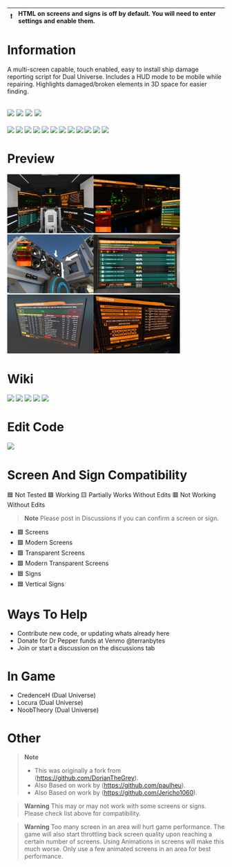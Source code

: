 :heavy_exclamation_mark: | HTML on screens and signs is off by default. You will need to enter settings and enable them.
:---: | :---

# Information
A multi-screen capable, touch enabled, easy to install ship damage reporting script for Dual Universe. Includes a HUD mode to be mobile while repairing. Highlights damaged/broken elements in 3D space for easier finding.

[![](https://img.shields.io/badge/DU-1.0.10-green?style=for-the-badge&logo=steam)](https://store.steampowered.com/app/2000270/Dual_Universe/)
[![](https://img.shields.io/badge/Maintained-YES-green?style=for-the-badge)](#)
[![](https://img.shields.io/badge/VERSION-v3.32-green?style=for-the-badge)](#)
![](https://komarev.com/ghpvc/?username=DU-DamageReport&style=for-the-badge)
---
[![](https://img.shields.io/github/issues/locuradu/DU-DamageReport?style=flat-square&label=ISSUES)](#)
[![](https://img.shields.io/github/issues-closed/locuradu/DU-DamageReport?style=flat-square&label=ISSUES)](#)
[![](https://img.shields.io/github/watchers/locuradu/DU-DamageReport?style=flat-square&label=WATCHERS)](#)
[![](https://img.shields.io/github/stars/locuradu/DU-DamageReport?style=flat-square&label=STARS)](#)
[![](https://img.shields.io/github/forks/locuradu/DU-DamageReport?style=flat-square&label=FORKS)](#)
[![](https://img.shields.io/github/commit-activity/m/locuradu/DU-DamageReport?style=flat-square&label=COMMIT%20ACTIVITY)](#)
[![](https://img.shields.io/github/discussions/locuradu/DU-DamageReport?label=DISCUSSIONS&style=flat-square)](#)
[![](https://img.shields.io/github/last-commit/locuradu/DU-DamageReport?label=LAST%20COMMIT&style=flat-square)](#)
[![](https://img.shields.io/github/contributors/locuradu/DU-DamageReport?label=CONTRIBUTORS&style=flat-square)](#)
[![](https://img.shields.io/github/releases/locuradu/DU-DamageReport?label=RELEASES&style=flat-square)](#)
[![](https://img.shields.io/github/repo-size/LocuraDU/DU-DamageReport?label=REPO%20SIZE&style=flat-square)](#)
[![](https://img.shields.io/github/license/LocuraDU/DU-DamageReport?label=LICENSE&style=flat-square)](#)

# Preview
<img src="img/1a.png" height="136" width="200"><img src="img/1.png" height="136" width="200"><img src="img/2.png" height="136" width="200"><img src="img/3.png" height="136" width="200"><img src="img/4.png" height="136" width="200"><img src="img/5.png" height="136" width="200">

# Wiki
[![](https://img.shields.io/badge/Wiki-Changelog-yellow?style=for-the-badge)](https://github.com/LocuraDU/DU-DamageReport/wiki/Changelog)
[![](https://img.shields.io/badge/Wiki-Installation-informational?style=for-the-badge)](https://github.com/LocuraDU/DU-DamageReport/wiki/Installation)
[![](https://img.shields.io/badge/Wiki-Usage-informational?style=for-the-badge)](https://github.com/LocuraDU/DU-DamageReport/wiki/Usage)
[![](https://img.shields.io/badge/Wiki-Roadmap-yellowgreen?style=for-the-badge)](https://github.com/LocuraDU/DU-DamageReport/wiki/Roadmap)
[![](https://img.shields.io/badge/Wiki-Known_Issues-red?style=for-the-badge)](https://github.com/LocuraDU/DU-DamageReport/wiki/Known-Issues)

# Edit Code
[![](https://img.shields.io/badge/EDIT_CODE-DU--DEV.Dev-informational?style=for-the-badge)](https://du-lua.dev/#/editor/github/LocuraDU/DU-DamageReport)

# Screen And Sign Compatibility
:blue_square: Not Tested :green_square: Working :yellow_square: Partially Works Without Edits :red_square: Not Working Without Edits
> **Note**
> Please post in Discussions if you can confirm a screen or sign.
- :green_square: Screens
- :green_square: Modern Screens
- :green_square: Transparent Screens
- :green_square: Modern Transparent Screens
- :blue_square: Signs
- :blue_square: Vertical Signs

# Ways To Help
- Contribute new code, or updating whats already here
- Donate for Dr Pepper funds at Venmo @terranbytes
- Join or start a discussion on the discussions tab

# In Game
- CredenceH (Dual Universe)
- Locura (Dual Universe)
- NoobTheory (Dual Universe)

# Other
> **Note**
> - This was originally a fork from (https://github.com/DorianTheGrey).
> - Also Based on work by (https://github.com/paulheu).
> - Also Based on work by (https://github.com/Jericho1060).

> **Warning**
> This may or may not work with some screens or signs. Please check list above for compatibility.

> **Warning**
> Too many screen in an area will hurt game performance. The game will also start throttling back screen quality upon reaching a certain number of screens. Using Animations in screens will make this much worse. Only use a few animated screens in an area for best performance.
